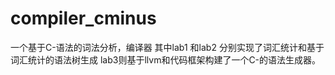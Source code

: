 # compiler_cminus
一个基于C-语法的词法分析，编译器
其中lab1 和lab2 分别实现了词汇统计和基于词汇统计的语法树生成
lab3则基于llvm和代码框架构建了一个C-的语法生成器。
